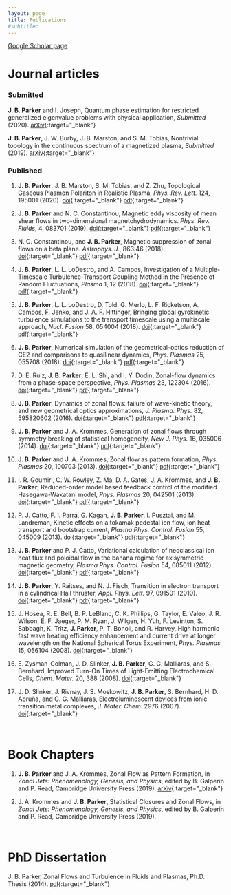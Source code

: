 ```yaml
---
layout: page
title: Publications
#subtitle:
---
```

[Google Scholar page](https://scholar.google.com/citations?user=_w6i1bEAAAAJ&hl=en)

# Journal articles

### Submitted
**J. B. Parker** and I. Joseph, Quantum phase estimation for restricted generalized eigenvalue problems with physical application, *Submitted* (2020). [<span class="btn btn-success btn-xs{{end}}" style="font-family:sans-serif;">arXiv</span>][arxiv:2002.08497]{:target="_blank"}

**J. B. Parker**, J. W. Burby, J. B. Marston, and S. M. Tobias, Nontrivial topology in the continuous spectrum of a magnetized plasma, *Submitted* (2019). [<span class="btn btn-success btn-xs{{end}}" style="font-family:sans-serif;">arXiv</span>][arxiv:1909.07910]{:target="_blank"}

### Published
1. **J. B. Parker**, J. B. Marston, S. M. Tobias, and Z. Zhu, Topological Gaseous Plasmon Polariton in Realistic Plasma, *Phys. Rev. Lett.* 124, 195001 (2020). [<span class="btn btn-info btn-xs{{end}}" style="font-family:sans-serif;">doi</span>][topological_plasmonpolariton-doi]{:target="_blank"} [<span class="btn btn-primary btn-xs{{end}}" style="font-family:sans-serif;">pdf</span>][topological_plasmonpolariton]{:target="_blank"}

1. **J. B. Parker** and N. C. Constantinou, Magnetic eddy viscosity of mean shear flows in two-dimensional magnetohydrodynamics. *Phys. Rev. Fluids*, 4, 083701 (2019). [<span class="btn btn-info btn-xs{{end}}" style="font-family:sans-serif;">doi</span>][magneticviscosity2019-doi]{:target="_blank"} [<span class="btn btn-primary btn-xs{{end}}" style="font-family:sans-serif;">pdf</span>][magneticviscosity2019]{:target="_blank"}

1. N. C. Constantinou, and **J. B. Parker**, Magnetic suppression of zonal flows on a beta plane. *Astrophys. J.*, 863:46 (2018). [<span class="btn btn-info btn-xs{{end}}" style="font-family:sans-serif;">doi</span>][magneticsuppression2018-doi]{:target="_blank"} [<span class="btn btn-primary btn-xs{{end}}" style="font-family:sans-serif;">pdf</span>][magneticsuppression2018]{:target="_blank"}

1. **J. B. Parker**, L. L. LoDestro, and A. Campos, Investigation of a Multiple-Timescale Turbulence-Transport Coupling Method in the Presence of Random Fluctuations, *Plasma* 1, 12 (2018). [<span class="btn btn-info btn-xs{{end}}" style="font-family:sans-serif;">doi</span>][turbtransport_noise-doi]{:target="_blank"} [<span class="btn btn-primary btn-xs{{end}}" style="font-family:sans-serif;">pdf</span>][turbtransport_noise]{:target="_blank"}

1. **J. B. Parker**, L. L. LoDestro, D. Told, G. Merlo, L. F. Ricketson, A. Campos, F. Jenko, and J.
A. F. Hittinger, Bringing global gyrokinetic turbulence simulations to the transport timescale using a multiscale approach, *Nucl. Fusion* 58, 054004 (2018). [<span class="btn btn-info btn-xs{{end}}" style="font-family:sans-serif;">doi</span>][turbtransport-doi]{:target="_blank"} [<span class="btn btn-primary btn-xs{{end}}" style="font-family:sans-serif;">pdf</span>][turbtransport]{:target="_blank"}

1. **J. B. Parker**, Numerical simulation of the geometrical-optics reduction of CE2 and comparisons to quasilinear dynamics, *Phys. Plasmas* 25, 055708 (2018). [<span class="btn btn-info btn-xs{{end}}" style="font-family:sans-serif;">doi</span>][CE2GO_simulation-doi]{:target="_blank"} [<span class="btn btn-primary btn-xs{{end}}" style="font-family:sans-serif;">pdf</span>][CE2GO_simulation]{:target="_blank"}

1. D. E. Ruiz, **J. B. Parker**, E. L. Shi, and I. Y. Dodin, Zonal-flow dynamics from a phase-space perspective, *Phys. Plasmas* 23, 122304 (2016). [<span class="btn btn-info btn-xs{{end}}" style="font-family:sans-serif;">doi</span>][CE2GO_Wigner_Moyal-doi]{:target="_blank"} [<span class="btn btn-primary btn-xs{{end}}" style="font-family:sans-serif;">pdf</span>][CE2_Wigner_Moyal]{:target="_blank"}

1. **J. B. Parker**, Dynamics of zonal flows: failure of wave-kinetic theory, and new geometrical optics approximations, *J. Plasma. Phys.* 82, 595820602 (2016). [<span class="btn btn-info btn-xs{{end}}" style="font-family:sans-serif;">doi</span>][ZF_wave_kinetic-doi]{:target="_blank"} [<span class="btn btn-primary btn-xs{{end}}" style="font-family:sans-serif;">pdf</span>][ZF_wave_kinetic]{:target="_blank"}

1. **J. B. Parker** and J. A. Krommes, Generation of zonal flows through symmetry breaking of statistical homogeneity, *New J. Phys.* 16, 035006 (2014). [<span class="btn btn-info btn-xs{{end}}" style="font-family:sans-serif;">doi</span>][ZF_generation_njp-doi]{:target="_blank"} [<span class="btn btn-primary btn-xs{{end}}" style="font-family:sans-serif;">pdf</span>][ZF_generation_njp]{:target="_blank"}

1. **J. B. Parker** and J. A. Krommes, Zonal flow as pattern formation, *Phys. Plasmas* 20, 100703 (2013). [<span class="btn btn-info btn-xs{{end}}" style="font-family:sans-serif;">doi</span>][ZF_pattern_formation-doi]{:target="_blank"} [<span class="btn btn-primary btn-xs{{end}}" style="font-family:sans-serif;">pdf</span>][ZF_pattern_formation]{:target="_blank"}

1. I. R. Goumiri, C. W. Rowley, Z. Ma, D. A. Gates, J. A. Krommes, and **J. B. Parker**, Reduced-order model based feedback control of the modified Hasegawa-Wakatani model, *Phys. Plasmas* 20, 042501 (2013). [<span class="btn btn-info btn-xs{{end}}" style="font-family:sans-serif;">doi</span>][HW_control-doi]{:target="_blank"} [<span class="btn btn-primary btn-xs{{end}}" style="font-family:sans-serif;">pdf</span>][HW_control]{:target="_blank"}

1. P. J. Catto, F. I. Parra, G. Kagan, **J. B. Parker**, I. Pusztai, and M. Landreman, Kinetic effects on a tokamak pedestal ion flow, ion heat transport and bootstrap current, *Plasma Phys. Control. Fusion* 55, 045009 (2013). [<span class="btn btn-info btn-xs{{end}}" style="font-family:sans-serif;">doi</span>][neoclassical_pedestal-doi]{:target="_blank"} [<span class="btn btn-primary btn-xs{{end}}" style="font-family:sans-serif;">pdf</span>][neoclassical_pedestal]{:target="_blank"}

1. **J. B. Parker** and P. J. Catto, Variational calculation of neoclassical ion heat flux and poloidal flow in the banana regime for axisymmetric magnetic geometry, *Plasma Phys. Control. Fusion* 54, 085011 (2012). [<span class="btn btn-info btn-xs{{end}}" style="font-family:sans-serif;">doi</span>][neoclassical_variational-doi]{:target="_blank"} [<span class="btn btn-primary btn-xs{{end}}" style="font-family:sans-serif;">pdf</span>][neoclassical_variational]{:target="_blank"}

1. **J. B. Parker**, Y. Raitses, and N. J. Fisch, Transition in electron transport in a cylindrical Hall thruster, *Appl. Phys. Lett.* 97, 091501 (2010). [<span class="btn btn-info btn-xs{{end}}" style="font-family:sans-serif;">doi</span>][rotating_spoke-doi]{:target="_blank"} [<span class="btn btn-primary btn-xs{{end}}" style="font-family:sans-serif;">pdf</span>][rotating_spoke]{:target="_blank"}

1. J. Hosea, R. E. Bell, B. P. LeBlanc, C. K. Phillips, G. Taylor, E. Valeo, J. R. Wilson, E. F. Jaeger, P. M. Ryan, J. Wilgen, H. Yuh, F. Levinton, S. Sabbagh, K. Tritz, **J. Parker**, P. T. Bonoli, and R. Harvey, High harmonic fast wave heating efficiency enhancement and current drive at longer wavelength on the National Spherical Torus Experiment, *Phys. Plasmas* 15, 056104 (2008). [<span class="btn btn-info btn-xs{{end}}" style="font-family:sans-serif;">doi</span>][hhfw-doi]{:target="_blank"}

1. E. Zysman-Colman, J. D. Slinker, **J. B. Parker**, G. G. Malliaras, and S. Bernhard, Improved Turn-On Times of Light-Emitting Electrochemical Cells, *Chem. Mater.* 20, 388 (2008). [<span class="btn btn-info btn-xs{{end}}" style="font-family:sans-serif;">doi</span>][oled_times-doi]{:target="_blank"}

1. J. D. Slinker, J. Rivnay, J. S. Moskowitz, **J. B. Parker**, S. Bernhard, H. D. Abruña, and G. G. Malliaras, Electroluminescent devices from ionic transition metal complexes, *J. Mater. Chem.* 2976 (2007). [<span class="btn btn-info btn-xs{{end}}" style="font-family:sans-serif;">doi</span>][oled_review-doi]{:target="_blank"}

<br> 

# Book Chapters
1. **J. B. Parker** and J. A. Krommes, Zonal Flow as Pattern Formation, in *Zonal Jets: Phenomenology, Genesis, and Physics*, edited by B. Galperin and P. Read, Cambridge University Press (2019). [<span class="btn btn-success btn-xs{{end}}" style="font-family:sans-serif;">arXiv</span>][arxiv:1503.07498]{:target="_blank"}

1. J. A. Krommes and **J. B. Parker**, Statistical Closures and Zonal Flows, in *Zonal Jets: Phenomenology, Genesis, and Physics*, edited by B. Galperin and P. Read, Cambridge University Press (2019).

<br>

# PhD Dissertation
J. B. Parker, Zonal Flows and Turbulence in Fluids and Plasmas, Ph.D. Thesis (2014). [<span class="btn btn-primary btn-xs{{end}}" style="font-family:sans-serif;">pdf</span>][parker_phd_thesis]{:target="_blank"}


[topological_plasmonpolariton]: topological_plasmon_polariton.pdf
[magneticviscosity2019]: magneticviscosity2019.pdf
[magneticsuppression2018]: magneticsuppression2018.pdf
[turbtransport_noise]: turbtransport_noise.pdf
[turbtransport]: turbtransport.pdf
[CE2GO_simulation]: CE2GO_simulation.pdf
[CE2_Wigner_Moyal]: CE2GO_Wigner_Moyal.pdf
[ZF_wave_kinetic]: ZF_wave_kinetic.pdf
[ZF_generation_njp]: ZF_generation_njp.pdf
[ZF_pattern_formation]: ZF_pattern_formation.pdf
[HW_control]: HW_control.pdf
[neoclassical_pedestal]: neoclassical_pedestal.pdf
[neoclassical_variational]: neoclassical_variational.pdf
[rotating_spoke]: rotating_spoke.pdf
[parker_phd_thesis]: parker_phd_thesis.pdf

[arxiv:2002.08497]: https://arxiv.org/abs/2002.08497
[arxiv:1503.07498]: https://arxiv.org/abs/1503.07498
[arxiv:1909.07910]: https://arxiv.org/abs/1909.07910

[topological_plasmonpolariton-doi]: https://doi.org/10.1103/PhysRevLett.124.195001
[magneticviscosity2019-doi]: https://doi.org/10.1103/PhysRevFluids.4.083701
[magneticsuppression2018-doi]: https://doi.org/10.3847/1538-4357/aace53
[turbtransport_noise-doi]: https://doi.org/10.3390/plasma1010012
[turbtransport-doi]: https://doi.org/10.1088/1741-4326/aab5c8
[CE2GO_simulation-doi]: https://doi.org/10.1063/1.5018142
[CE2GO_Wigner_Moyal-doi]: https://doi.org/10.1063/1.4971813
[ZF_wave_kinetic-doi]: https://doi.org/10.1017/S0022377816001021
[ZF_generation_njp-doi]: https://doi.org/10.1088/1367-2630/16/3/035006
[ZF_pattern_formation-doi]: https://doi.org/10.1063/1.4828717
[HW_control-doi]: https://doi.org/10.1063/1.4796190
[neoclassical_pedestal-doi]: https://doi.org/10.1088/0741-3335/55/4/045009
[neoclassical_variational-doi]: https://doi.org/10.1088/0741-3335/54/8/085011
[rotating_spoke-doi]: https://doi.org/10.1063/1.3486164
[hhfw-doi]: https://doi.org/10.1063/1.2837051
[oled_times-doi]: https://doi.org/10.1021/cm0713374
[oled_review-doi]: https://doi.org/10.1039/b704017b
